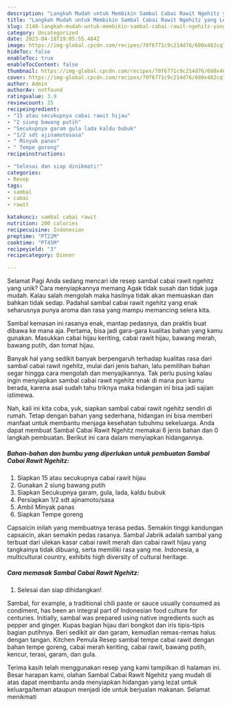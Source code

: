```yaml
---
description: "Langkah Mudah untuk Membikin Sambal Cabai Rawit Ngehitz yang Lezat Sekali, Mantap"
title: "Langkah Mudah untuk Membikin Sambal Cabai Rawit Ngehitz yang Lezat Sekali, Mantap"
slug: 2148-langkah-mudah-untuk-membikin-sambal-cabai-rawit-ngehitz-yang-lezat-sekali-mantap
category: Uncategorized
date: 2023-04-18T19:05:55.484Z
image: https://img-global.cpcdn.com/recipes/70f6771c9c214d76/680x482cq70/sambal-cabai-rawit-ngehitz-foto-resep-utama.jpg
hideToc: false
enableToc: true
enableTocContent: false
thumbnail: https://img-global.cpcdn.com/recipes/70f6771c9c214d76/680x482cq70/sambal-cabai-rawit-ngehitz-foto-resep-utama.jpg
cover: https://img-global.cpcdn.com/recipes/70f6771c9c214d76/680x482cq70/sambal-cabai-rawit-ngehitz-foto-resep-utama.jpg
author: Admin
authorAv: notfound
ratingvalue: 3.9
reviewcount: 25
recipeingredient:
- "15 atau secukupnya cabai rawit hijau"
- "2 siung bawang putih"
- "Secukupnya garam gula lada kaldu bubuk"
- "1/2 sdt ajinamotosasa"
- " Minyak panas"
- " Tempe goreng"
recipeinstructions:

- "Selesai dan siap dinikmati!"
categories:
- Resep
tags:
- sambal
- cabai
- rawit

katakunci: sambal cabai rawit 
nutrition: 200 calories
recipecuisine: Indonesian
preptime: "PT22M"
cooktime: "PT45M"
recipeyield: "3"
recipecategory: Dinner

---
```



Selamat Pagi Anda sedang mencari ide resep sambal cabai rawit ngehitz yang unik? Cara menyiapkannya memang Agak tidak susah dan tidak juga mudah. Kalau salah mengolah maka hasilnya tidak akan memuaskan dan bahkan tidak sedap. Padahal sambal cabai rawit ngehitz yang enak seharusnya punya aroma dan rasa yang mampu memancing selera kita.


Sambal kemasan ini rasanya enak, mantap pedasnya, dan praktis buat dibawa ke mana aja. Pertama, bisa jadi gara-gara kualitas bahan yang kamu gunakan. Masukkan cabai hijau keriting, cabai rawit hijau, bawang merah, bawang putih, dan tomat hijau.

Banyak hal yang sedikit banyak berpengaruh terhadap kualitas rasa dari sambal cabai rawit ngehitz, mulai dari jenis bahan, lalu pemilihan bahan segar hingga cara mengolah dan menyajikannya. Tak perlu pusing kalau ingin menyiapkan sambal cabai rawit ngehitz enak di mana pun kamu berada, karena asal sudah tahu triknya maka hidangan ini bisa jadi sajian istimewa.


Nah, kali ini kita coba, yuk, siapkan sambal cabai rawit ngehitz sendiri di rumah. Tetap dengan bahan yang sederhana, hidangan ini bisa memberi manfaat untuk membantu menjaga kesehatan tubuhmu sekeluarga. Anda dapat membuat Sambal Cabai Rawit Ngehitz memakai 6 jenis bahan dan 0 langkah pembuatan. Berikut ini cara dalam menyiapkan hidangannya.

<!--inarticleads1-->

##### Bahan-bahan dan bumbu yang diperlukan untuk pembuatan Sambal Cabai Rawit Ngehitz:

1. Siapkan 15 atau secukupnya cabai rawit hijau
1. Gunakan 2 siung bawang putih
1. Siapkan Secukupnya garam, gula, lada, kaldu bubuk
1. Persiapkan 1/2 sdt ajinamoto/sasa
1. Ambil  Minyak panas
1. Siapkan  Tempe goreng


Capsaicin inilah yang membuatnya terasa pedas. Semakin tinggi kandungan capsaicin, akan semakin pedas rasanya. Sambal Jabrik adalah sambal yang terbuat dari ulekan kasar cabai rawit merah dan cabai rawit hijau yang tangkainya tidak dibuang, serta memiliki rasa yang me. Indonesia, a multicultural country, exhibits high diversity of cultural heritage. 

<!--inarticleads2-->

##### Cara memasak Sambal Cabai Rawit Ngehitz:


1. Selesai dan siap dihidangkan!

Sambal, for example, a traditional chili paste or sauce usually consumed as condiment, has been an integral part of Indonesian food culture for centuries. Initially, sambal was prepared using native ingredients such as pepper and ginger. Kupas bagian hijau dari bongkot dan iris tipis-tipis bagian putihnya. Beri sedikit air dan garam, kemudian remas-remas halus dengan tangan. Kitchen Pemula Resep sambal tempe cabai rawit dengan bahan tempe goreng, cabai merah keriting, cabai rawit, bawang putih, kencur, terasi, garam, dan gula. 

Terima kasih telah menggunakan resep yang kami tampilkan di halaman ini. Besar harapan kami, olahan Sambal Cabai Rawit Ngehitz yang mudah di atas dapat membantu anda menyiapkan hidangan yang lezat untuk keluarga/teman ataupun menjadi ide untuk berjualan makanan. Selamat menikmati
